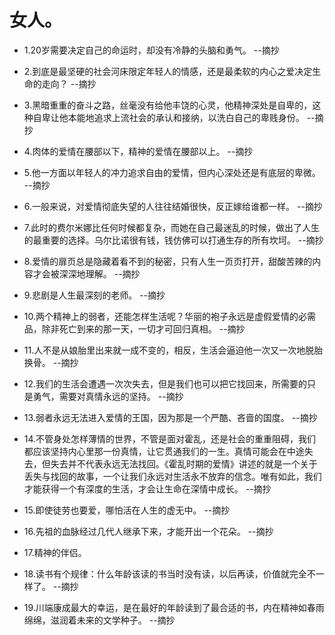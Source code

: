 # 女人。

- 1.20岁需要决定自己的命运时，却没有冷静的头脑和勇气。 --摘抄

- 2.到底是最坚硬的社会河床限定年轻人的情感，还是最柔软的内心之爱决定生命的走向？ --摘抄

- 3.黑暗重重的奋斗之路，丝毫没有给他丰饶的心灵，他精神深处是自卑的，这种自卑让他本能地追求上流社会的承认和接纳，以洗白自己的卑贱身份。 --摘抄

- 4.肉体的爱情在腰部以下，精神的爱情在腰部以上。 --摘抄

- 5.他一方面以年轻人的冲力追求自由的爱情，但内心深处还是有底层的卑微。 --摘抄

- 6.一般来说，对爱情彻底失望的人往往结婚很快，反正嫁给谁都一样。 --摘抄

- 7.此时的费尔米娜比任何时候都复杂，而她在自己最迷乱的时候，做出了人生的最重要的选择。乌尔比诺很有钱，钱仿佛可以打通生存的所有坎坷。 --摘抄

- 8.爱情的扉页总是隐藏着看不到的秘密，只有人生一页页打开，甜酸苦辣的内容才会被深深地理解。 --摘抄

- 9.悲剧是人生最深刻的老师。 --摘抄

- 10.两个精神上的弱者，还能怎样生活呢？华丽的袍子永远是虚假爱情的必需品，除非死亡到来的那一天，一切才可回归真相。 --摘抄

- 11.人不是从娘胎里出来就一成不变的，相反，生活会逼迫他一次又一次地脱胎换骨。 --摘抄

- 12.我们的生活会遭遇一次次失去，但是我们也可以把它找回来，所需要的只是勇气，需要对真情永远的坚持。 --摘抄

- 13.弱者永远无法进入爱情的王国，因为那是一个严酷、吝啬的国度。 --摘抄

- 14.不管身处怎样薄情的世界，不管是面对霍乱，还是社会的重重阻碍，我们都应该坚持内心里那一份真情，让它贯通我们的一生。真情可能会在中途失去，但失去并不代表永远无法找回。《霍乱时期的爱情》讲述的就是一个关于丢失与找回的故事，一个让我们永远对生活永不放弃的信念。唯有如此，我们才能获得一个有深度的生活，才会让生命在深情中成长。 --摘抄

- 15.即使徒劳也要爱，哪怕活在人生的虚无中。 --摘抄

- 16.先祖的血脉经过几代人继承下来，才能开出一个花朵。 --摘抄

- 17.精神的伴侣。

- 18.读书有个规律：什么年龄该读的书当时没有读，以后再读，价值就完全不一样了。 --摘抄

- 19.川端康成最大的幸运，是在最好的年龄读到了最合适的书，内在精神如春雨绵绵，滋润着未来的文学种子。 --摘抄
